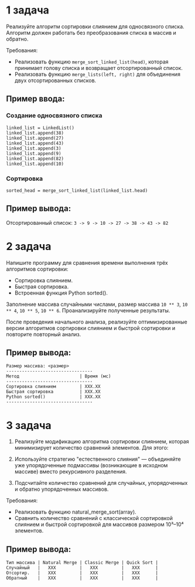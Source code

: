 # 1 задача

Реализуйте алгоритм сортировки слиянием для односвязного списка. Алгоритм должен работать без преобразования списка в массив и обратно.

Требования:

- Реализовать функцию `merge_sort_linked_list(head)`, которая принимает голову списка и возвращает отсортированный список.
- Реализовать функцию `merge_lists(left, right)` для объединения двух отсортированных списков.

## Пример ввода:

### Создание односвязного списка

```
linked_list = LinkedList()
linked_list.append(38)
linked_list.append(27)
linked_list.append(43)
linked_list.append(3)
linked_list.append(9)
linked_list.append(82)
linked_list.append(10)
```

### Сортировка

`sorted_head = merge_sort_linked_list(linked_list.head)`

## Пример вывода:

Отсортированный список: `3 -> 9 -> 10 -> 27 -> 38 -> 43 -> 82`

# 2 задача

Напишите программу для сравнения времени выполнения трёх алгоритмов сортировки:

- Сортировка слиянием. 
- Быстрая сортировка.
- Встроенная функция Python sorted().

Заполнение массива случайными числами, размер массива `10 ** 3`, `10 ** 4`, `10 ** 5`, `10 ** 6`. Проанализируйте полученные результаты.

После проведения начального анализа, реализуйте оптимизированные версии алгоритмов сортировки слиянием и быстрой сортировки и повторите повторный анализ.

## Пример вывода:

```
Размер массива: <размер>
---------------------------------
Метод                       | Время (мс)
---------------------------------
Сортировка слиянием         | XXX.XX
Быстрая сортировка          | XXX.XX
Python sorted()             | XXX.XX
---------------------------------
```

# 3 задача

1. Реализуйте модификацию алгоритма сортировки слиянием, которая минимизирует количество сравнений элементов. Для этого:

2. Используйте стратегию "естественного слияния" — объединяйте уже упорядоченные подмассивы (возникающие в исходном массиве) вместо рекурсивного разделения.

3. Подсчитайте количество сравнений для случайных, упорядоченных и обратно упорядоченных массивов.

Требования:

- Реализовать функцию natural_merge_sort(array).
- Сравнить количество сравнений с классической сортировкой слиянием и быстрой сортировкой для массивов размером 10³–10⁴ элементов.

## Пример вывода:

```
Тип массива | Natural Merge | Classic Merge | Quick Sort |
Случайный   |   XXX         |   XXX         |   XXX      |
Отсортир.   |   XXX         |   XXX         |   XXX      |
Обратный    |   XXX         |   XXX         |   XXX      |
```